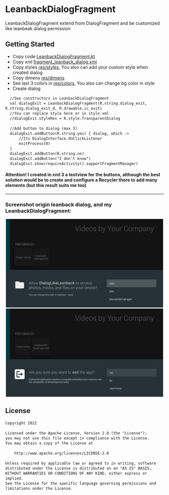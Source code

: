 # LeanbackDialogFragment
LeanbackDialogFragment extend from DialogFragment and be customized like leanbeak dialog permission

## Getting Started
* Copy code [LeanbackDialogFragment.kt](https://github.com/Tiarait/DialogLikeLeanback/blob/master/app/src/main/java/example/leanback/dialog/LeanbackDialogFragment.kt)
* Copy xml [fragment_leanback_dialog.xml](https://github.com/Tiarait/DialogLikeLeanback/blob/master/app/src/main/res/layout/fragment_leanback_dialog.xml)
* Copy styles [res/styles](https://github.com/Tiarait/DialogLikeLeanback/blob/master/app/src/main/res/values/styles.xml), You also can add your custom style when created dialog
* Copy dimens [res/dimens](https://github.com/Tiarait/DialogLikeLeanback/blob/master/app/src/main/res/values/dimens.xml)
* See last 3 colors in [res/colors](https://github.com/Tiarait/DialogLikeLeanback/blob/master/app/src/main/res/values/colors.xml), You also can change bg color in style
* Create dialog
```
  //See constructors in LeanbackDialogFragment
  val dialogExit = LeanbackDialogFragment(R.string.dialog_exit, R.string.dialog_exit_d, R.drawable.ic_exit)
  //You can replace style here or in style.xml
  //dialogExit.styleRes = R.style.TransparentDialog

  //Add button to dialog (max 3)
  dialogExit.addButton(R.string.yes) { dialog, which ->
      //Its DialogInterface.OnClickListener
      exitProcess(0)
  }
  dialogExit.addButton(R.string.no)
  dialogExit.addButton("I don't know")
  dialogExit.show(requireActivity().supportFragmentManager)
```

#### Attention! I created in xml 3 a textview for the buttons, although the best solution would be to create and configure a Recycler there to add many elements (but this result suits me too)

---

### Screenshot origin leanback dialog, and my LeanbackDialogFragment:
<p align="center">
  <img src="https://github.com/Tiarait/DialogLikeLeanback/blob/master/Screenshot_orig.png" width="500" title="origin leanback dialog">
  <img src="https://github.com/Tiarait/DialogLikeLeanback/blob/master/Screenshot_custom.png" width="500" title="LeanbackDialogFragment">
</p>


## License 

    Copyright 2022

    Licensed under the Apache License, Version 2.0 (the "License");
    you may not use this file except in compliance with the License.
    You may obtain a copy of the License at

        http://www.apache.org/licenses/LICENSE-2.0

    Unless required by applicable law or agreed to in writing, software
    distributed under the License is distributed on an "AS IS" BASIS,
    WITHOUT WARRANTIES OR CONDITIONS OF ANY KIND, either express or implied.
    See the License for the specific language governing permissions and
    limitations under the License.
